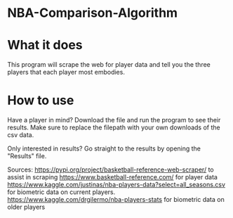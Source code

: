 # NBA-Comparison-Algorithm

# What it does
This program will scrape the web for player data and tell you the three players that each player most embodies.

# How to use
Have a player in mind? Download the file and run the program to see their results. Make sure to replace the filepath with your own downloads of the csv data. 

Only interested in results? Go straight to the results by opening the "Results" file. 





Sources:
https://pypi.org/project/basketball-reference-web-scraper/ to assist in scraping https://www.basketball-reference.com/ for player data
https://www.kaggle.com/justinas/nba-players-data?select=all_seasons.csv for biometric data on current players.
https://www.kaggle.com/drgilermo/nba-players-stats for biometric data on older players
